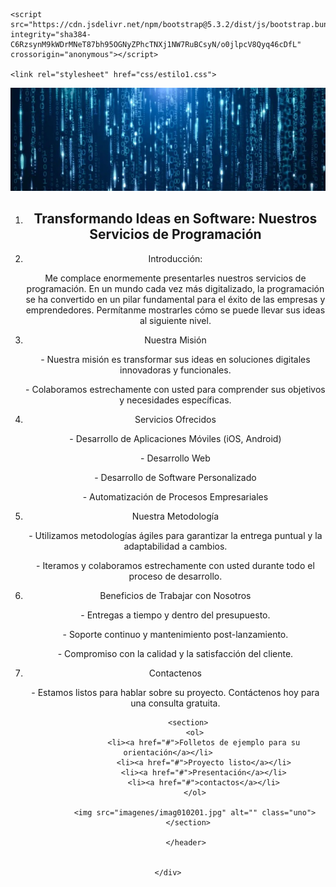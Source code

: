 <!DOCTYPE html>
<html lang="en">
<head>
    <meta charset="UTF-8">
    <meta name="viewport" content="width=device-width, initial-scale=1.0">
    <title>Pagina Principal</title>
    <link href="https://cdn.jsdelivr.net/npm/bootstrap@5.3.2/dist/css/bootstrap.min.css" rel="stylesheet" integrity="sha384-T3c6CoIi6uLrA9TneNEoa7RxnatzjcDSCmG1MXxSR1GAsXEV/Dwwykc2MPK8M2HN" crossorigin="anonymous">

    <script src="https://cdn.jsdelivr.net/npm/bootstrap@5.3.2/dist/js/bootstrap.bundle.min.js" integrity="sha384-C6RzsynM9kWDrMNeT87bh95OGNyZPhcTNXj1NW7RuBCsyN/o0jlpcV8Qyq46cDfL" crossorigin="anonymous"></script>

    <link rel="stylesheet" href="css/estilo1.css">

</head>
<body>
    <div id="u">
        <header>
            <div id="cero">
                    <img src="imagenes/imag010201.jpg" alt="" class="uno">
            </div>
            <nav>
                <div id="dos">
                    <ol>
                        <li><h1>Transformando Ideas en Software: Nuestros Servicios de Programación</h1></li>
                        <li>Introducción:</li>
                        <p>Me complace enormemente presentarles nuestros servicios de programación. En un mundo cada vez más digitalizado, la programación se ha convertido en un pilar fundamental para el éxito de las empresas y emprendedores. Permítanme mostrarles cómo se puede llevar sus ideas al siguiente nivel.</p>
                        <li>Nuestra Misión</li>
                        <p>- Nuestra misión es transformar sus ideas en soluciones digitales innovadoras y funcionales.</p>
                        <p>- Colaboramos estrechamente con usted para comprender sus objetivos y necesidades específicas.</p>
                        <li>Servicios Ofrecidos</li>
                        <p>- Desarrollo de Aplicaciones Móviles (iOS, Android)</p>
                    <p>- Desarrollo Web</p>
                    <p>- Desarrollo de Software Personalizado</p>
                    <p>- Automatización de Procesos Empresariales</p>
                    <li>Nuestra Metodología</li>
                    <p>- Utilizamos metodologías ágiles para garantizar la entrega puntual y la adaptabilidad a cambios.</p>
                    <p>- Iteramos y colaboramos estrechamente con usted durante todo el proceso de desarrollo.</p>
                    <li>Beneficios de Trabajar con Nosotros</li>
                    <p>- Entregas a tiempo y dentro del presupuesto.</p>
                    <p>- Soporte continuo y mantenimiento post-lanzamiento.</p>
                    <p>- Compromiso con la calidad y la satisfacción del cliente.</p>
                    <li>Contactenos</li>
                    <p>- Estamos listos para hablar sobre su proyecto. Contáctenos hoy para una consulta gratuita.</p>
                    </ol>
                   </div>
             </nav>

             <section>
                <ol>
                    <li><a href="#">Folletos de ejemplo para su orientación</a></li>
                    <li><a href="#">Proyecto listo</a></li>
                    <li><a href="#">Presentación</a></li>
                    <li><a href="#">contactos</a></li>
                </ol>

                <img src="imagenes/imag010201.jpg" alt="" class="uno">
             </section>

            </header>


    </div>
    
</body>
</html>
